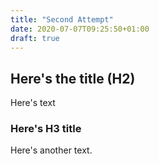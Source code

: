 ```yaml
---
title: "Second Attempt"
date: 2020-07-07T09:25:50+01:00
draft: true
---
```


## Here's the title (H2)

Here's text

### Here's H3 title

Here's another text.